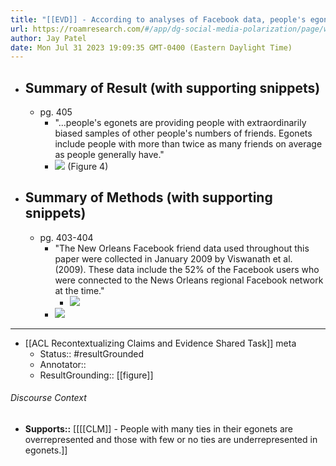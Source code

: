 ```yaml
---
title: "[[EVD]] - According to analyses of Facebook data, people's egonets misrepresented how many friends other people have. - [[@feldEgonetsSystematicallyBiased2020]]"
url: https://roamresearch.com/#/app/dg-social-media-polarization/page/w5xrqKLI_
author: Jay Patel
date: Mon Jul 31 2023 19:09:35 GMT-0400 (Eastern Daylight Time)
---
```


- ## Summary of Result (with supporting snippets)
    - pg. 405
        - "...people's egonets are providing people with extraordinarily biased samples of other people's numbers of friends. Egonets include people with more than twice as many friends on average as people generally have."
        - ![](https://firebasestorage.googleapis.com/v0/b/firescript-577a2.appspot.com/o/imgs%2Fapp%2Fdg-social-media-polarization%2FCleCzLdtWl.01.17.png?alt=media&token=3fbf6c6a-3d3a-40e5-bdb7-e6d74410c1a4) (Figure 4)
- ## Summary of Methods (with supporting snippets)
    - pg. 403-404
        - "The New Orleans Facebook friend data used throughout this paper were collected in January 2009 by Viswanath et al. (2009). These data include the 52% of the Facebook users who were connected to the News Orleans regional Facebook network at the time."
            - ![](https://firebasestorage.googleapis.com/v0/b/firescript-577a2.appspot.com/o/imgs%2Fapp%2Fdg-social-media-polarization%2FbifiKloVlT.06.19.png?alt=media&token=8046979b-7a2c-47cb-b728-dce48cc14d18)
        - ![](https://firebasestorage.googleapis.com/v0/b/firescript-577a2.appspot.com/o/imgs%2Fapp%2Fdg-social-media-polarization%2F56i6O9g6GG.04.13.png?alt=media&token=b4423a2a-8647-47d7-b87e-a8abb17cf97c)
- ---
- [[ACL Recontextualizing Claims and Evidence Shared Task]] meta
    - Status:: #resultGrounded
    - Annotator::
    - ResultGrounding:: [[figure]]

###### Discourse Context

- **Supports::** [[[[CLM]] - People with many ties in their egonets are overrepresented and those with few or no ties are underrepresented in egonets.]]
